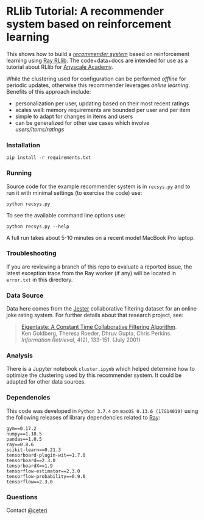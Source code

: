 # RLlib Tutorial: A recommender system based on reinforcement learning

This shows how to build a [*recommender system*](https://en.wikipedia.org/wiki/Recommender_system) 
based on reinforcement learning using [Ray RLlib](https://rllib.io/).
The code+data+docs are intended for use as a tutorial about RLlib for
[Anyscale Academy](https://github.com/anyscale/academy).

While the clustering used for configuration can be performed *offline* 
for periodic updates, otherwise this recommender leverages *online learning*.
Benefits of this approach include:

  * personalization per user, updating based on their most recent ratings
  * scales well: memory requirements are bounded per user and per item
  * simple to adapt for changes in items and users
  * can be generalized for other use cases which involve *users/items/ratings*

### Installation

```
pip install -r requirements.txt
```

### Running

Source code for the example recommender system is in `recsys.py` and
to run it with minimal settings (to exercise the code) use:

```
python recsys.py
```

To see the available command line options use:

```
python recsys.py --help
```

A full run takes about 5-10 minutes on a recent model MacBook Pro
laptop.

### Troubleshooting

If you are reviewing a branch of this repo to evaluate a reported
issue, the latest exception trace from the Ray worker (if any) will be
located in `error.txt` in this directory.

### Data Source

Data here comes from the [Jester](https://goldberg.berkeley.edu/jester-data/)
collaborative filtering dataset for an online joke rating system.
For further details about that research project, see:

> [Eigentaste: A Constant Time Collaborative Filtering Algorithm](http://www.ieor.berkeley.edu/~goldberg/pubs/eigentaste.pdf).  
Ken Goldberg, Theresa Roeder, Dhruv Gupta, Chris Perkins.  
*Information Retrieval*, 4(2), 133-151. (July 2001)

### Analysis

There is a Jupyter notebook `cluster.ipynb` which helped determine 
how to optimize the clustering used by this recommender system.
It could be adapted for other data sources.

### Dependencies

This code was developed in `Python 3.7.4` on `macOS 0.13.6 (17G14019)`
using the following releases of library dependencies related to
[Ray](https://ray.io/):

```
gym==0.17.2
numpy==1.18.5
pandas==1.0.5
ray==0.8.6
scikit-learn==0.21.3
tensorboard-plugin-wit==1.7.0
tensorboard==2.3.0
tensorboardX==1.9
tensorflow-estimator==2.3.0
tensorflow-probability==0.9.0
tensorflow==2.3.0
```

### Questions

Contact [@ceteri](https://github.com/ceteri)

